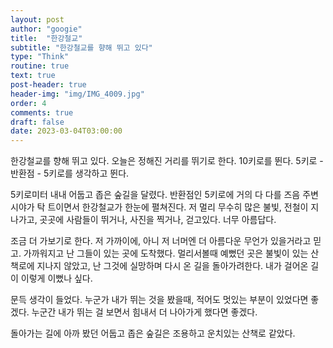 ```yaml
---
layout: post
author: "googie"
title:  "한강철교"
subtitle: "한강철교를 향해 뛰고 있다"
type: "Think"
routine: true
text: true
post-header: true
header-img: "img/IMG_4009.jpg"
order: 4
comments: true
draft: false
date: 2023-03-04T03:00:00
---
```


한강철교를 향해 뛰고 있다. 오늘은 정해진 거리를 뛰기로 한다. 10키로를 뛴다. 5키로 - 반환점 - 5키로를 생각하고 뛴다.

5키로미터 내내 어둡고 좁은 숲길을 달렸다. 반환점인 5키로에 거의 다 다를 즈음 주변 시야가 탁 트이면서 한강철교가 한눈에 펼쳐진다.
저 멀리 무수히 많은 불빛, 전철이 지나가고, 곳곳에 사람들이 뛰거나, 사진을 찍거나, 걷고있다. 너무 아름답다.

조금 더 가보기로 한다. 저 가까이에, 아니 저 너머엔 더 아름다운 무언가 있을거라고 믿고. 가까워지고 난 그들이 있는 곳에 도착했다.
멀리서볼때 예뻤던 곳은 불빛이 있는 산책로에 지나지 않았고, 난 그것에 실망하며 다시 온 길을 돌아가려한다.
내가 걸어온 길이 이렇게 이뻤나 싶다.

문득 생각이 들었다. 누군가 내가 뛰는 것을 봤을때, 적어도 멋있는 부분이 있었다면 좋겠다.
누군간 내가 뛰는 걸 보면서 힘내서 더 나아가게 했다면 좋겠다.

돌아가는 길에 아까 봤던 어둡고 좁은 숲길은 조용하고 운치있는 산책로 같았다.




